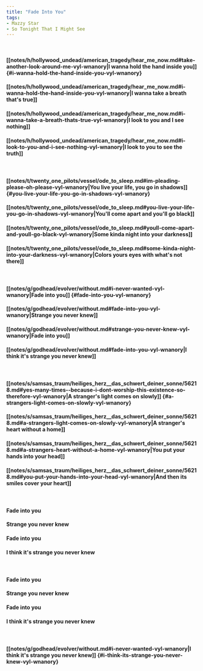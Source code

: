 ```yaml
---
title: "Fade Into You"
tags:
- Mazzy Star
- So Tonight That I Might See
---
```

&nbsp;
#### [[notes/h/hollywood_undead/american_tragedy/hear_me_now.md#take-another-look-around-me-vyl-wnanory|I wanna hold the hand inside you]] {#i-wanna-hold-the-hand-inside-you-vyl-wnanory}
#### [[notes/h/hollywood_undead/american_tragedy/hear_me_now.md#i-wanna-hold-the-hand-inside-you-vyl-wnanory|I wanna take a breath that's true]]
#### [[notes/h/hollywood_undead/american_tragedy/hear_me_now.md#i-wanna-take-a-breath-thats-true-vyl-wnanory|I look to you and I see nothing]]
#### [[notes/h/hollywood_undead/american_tragedy/hear_me_now.md#i-look-to-you-and-i-see-nothing-vyl-wnanory|I look to you to see the truth]]
&nbsp;
#### [[notes/t/twenty_one_pilots/vessel/ode_to_sleep.md#im-pleading-please-oh-please-vyl-wnanory|You live your life, you go in shadows]] {#you-live-your-life-you-go-in-shadows-vyl-wnanory}
#### [[notes/t/twenty_one_pilots/vessel/ode_to_sleep.md#you-live-your-life-you-go-in-shadows-vyl-wnanory|You'll come apart and you'll go black]]
#### [[notes/t/twenty_one_pilots/vessel/ode_to_sleep.md#youll-come-apart-and-youll-go-black-vyl-wnanory|Some kinda night into your darkness]]
#### [[notes/t/twenty_one_pilots/vessel/ode_to_sleep.md#some-kinda-night-into-your-darkness-vyl-wnanory|Colors yours eyes with what's not there]]
&nbsp;
#### [[notes/g/godhead/evolver/without.md#i-never-wanted-vyl-wnanory|Fade into you]] {#fade-into-you-vyl-wnanory}
#### [[notes/g/godhead/evolver/without.md#fade-into-you-vyl-wnanory|Strange you never knew]]
#### [[notes/g/godhead/evolver/without.md#strange-you-never-knew-vyl-wnanory|Fade into you]]
#### [[notes/g/godhead/evolver/without.md#fade-into-you-vyl-wnanory|I think it's strange you never knew]]
&nbsp;
#### [[notes/s/samsas_traum/heiliges_herz__das_schwert_deiner_sonne/56218.md#yes-many-times--because-i-dont-worship-this-existence-so-therefore-vyl-wnanory|A stranger's light comes on slowly]] {#a-strangers-light-comes-on-slowly-vyl-wnanory}
#### [[notes/s/samsas_traum/heiliges_herz__das_schwert_deiner_sonne/56218.md#a-strangers-light-comes-on-slowly-vyl-wnanory|A stranger's heart without a home]]
#### [[notes/s/samsas_traum/heiliges_herz__das_schwert_deiner_sonne/56218.md#a-strangers-heart-without-a-home-vyl-wnanory|You put your hands into your head]]
#### [[notes/s/samsas_traum/heiliges_herz__das_schwert_deiner_sonne/56218.md#you-put-your-hands-into-your-head-vyl-wnanory|And then its smiles cover your heart]]
&nbsp;
#### Fade into you
#### Strange you never knew
#### Fade into you
#### I think it's strange you never knew
&nbsp;
#### Fade into you
#### Strange you never knew
#### Fade into you
#### I think it's strange you never knew
&nbsp;
#### [[notes/g/godhead/evolver/without.md#i-never-wanted-vyl-wnanory|I think it's strange you never knew]] {#i-think-its-strange-you-never-knew-vyl-wnanory}
